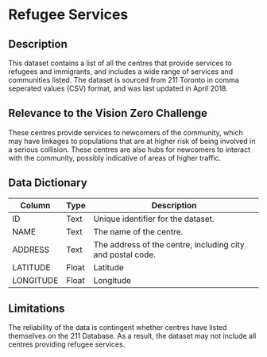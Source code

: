 # Refugee Services

## Description
This dataset contains a list of all the centres that provide services to refugees and immigrants, and includes a wide range of services and communities listed. The dataset is sourced from 211 Toronto in comma seperated values (CSV) format, and was last updated in April 2018.

## Relevance to the Vision Zero Challenge
These centres provide services to newcomers of the community, which may have linkages to populations that are at higher risk of being involved in a serious collision. These centres are also hubs for newcomers to interact with the community, possibly indicative of areas of higher traffic.

## Data Dictionary
Column|Type|Description
|-----|-----|-----|
ID|Text|Unique identifier for the dataset.
NAME|Text|The name of the centre.
ADDRESS|Text|The address of the centre, including city and postal code.
LATITUDE|Float|Latitude
LONGITUDE|Float|Longitude

## Limitations
The reliability of the data is contingent whether centres have listed themselves on the 211 Database. As a result, the dataset may not include all centres providing refugee services.
